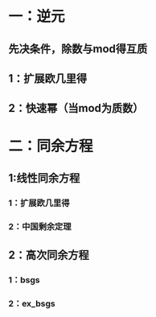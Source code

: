 # 一：逆元
## 先决条件，除数与mod得互质
## 1：扩展欧几里得
## 2：快速幂（当mod为质数）
# 二：同余方程
## 1:线性同余方程
### 1：扩展欧几里得
### 2：中国剩余定理
## 2：高次同余方程

### 1：bsgs

### 2：ex_bsgs